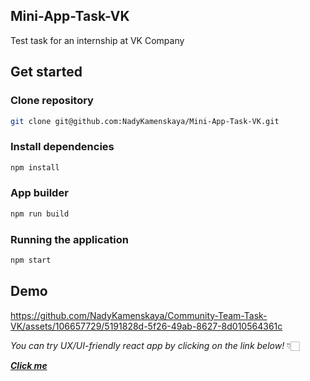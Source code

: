 ## Mini-App-Task-VK

Test task for an internship at VK Company

## Get started

### Clone repository

```bash
git clone git@github.com:NadyKamenskaya/Mini-App-Task-VK.git
```

### Install dependencies

```bash
npm install
```

### App builder

```bash
npm run build
```

### Running the application

```bash
npm start
```

## Demo

https://github.com/NadyKamenskaya/Community-Team-Task-VK/assets/106657729/5191828d-5f26-49ab-8627-8d010564361c


_You can try UX/UI-friendly react app by clicking on the link below!_ 👇🏻

[_**Click me**_](https://mini-app-task-vk.vercel.app/)
